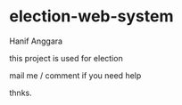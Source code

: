 # election-web-system
Hanif Anggara 

this project is used for election 



mail me / comment if you need help 

thnks. 


